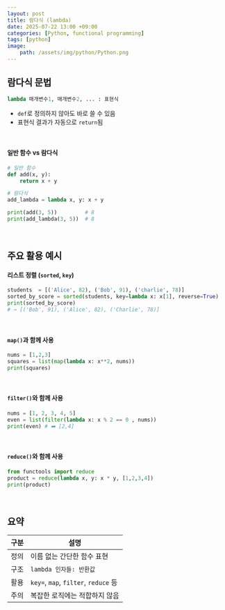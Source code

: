 ```yaml
---
layout: post
title: 람다식 (lambda)
date: 2025-07-22 13:00 +09:00
categories: [Python, functional programming]
tags: [python]
image:
    path: /assets/img/python/Python.png
---
```


## 람다식 문법

```python 
lambda 매개변수1, 매개변수2, ... : 표현식
```

- `def`로 정의하지 않아도 바로 쓸 수 있음
- 표현식 결과가 자동으로 `return`됨

<br>

#### 일반 함수 vs 람다식

```python
# 일반 함수
def add(x, y):
    return x + y

# 람다식
add_lambda = lambda x, y: x + y

print(add(3, 5))         # 8
print(add_lambda(3, 5))  # 8
```

<br>

## 주요 활용 예시

#### 리스트 정렬 (`sorted`, `key`)

```python
students  = [('Alice', 82), ('Bob', 91), ('charlie', 78)]
sorted_by_score = sorted(students, key=lambda x: x[1], reverse=True)
print(sorted_by_score)
# → [('Bob', 91), ('Alice', 82), ('Charlie', 78)]
```

<br>

#### `map()`과 함께 사용

```python
nums = [1,2,3]
squares = list(map(lambda x: x**2, nums))
print(squares)
```

<br>

#### `filter()`와 함께 사용

```python
nums = [1, 2, 3, 4, 5]
even = list(filter(lambda x: x % 2 == 0 , nums))
print(even) # ➡️ [2,4]
```

<br>

#### `reduce()`와 함께 사용

```python
from functools import reduce
product = reduce(lambda x, y: x * y, [1,2,3,4])
print(product)
```

<br>

## 요약 

| 구분 | 설명                                  |
| -- | ----------------------------------- |
| 정의 | 이름 없는 간단한 함수 표현                     |
| 구조 | `lambda 인자들: 반환값`                   |
| 활용 | `key=`, `map`, `filter`, `reduce` 등 |
| 주의 | 복잡한 로직에는 적합하지 않음                    |
